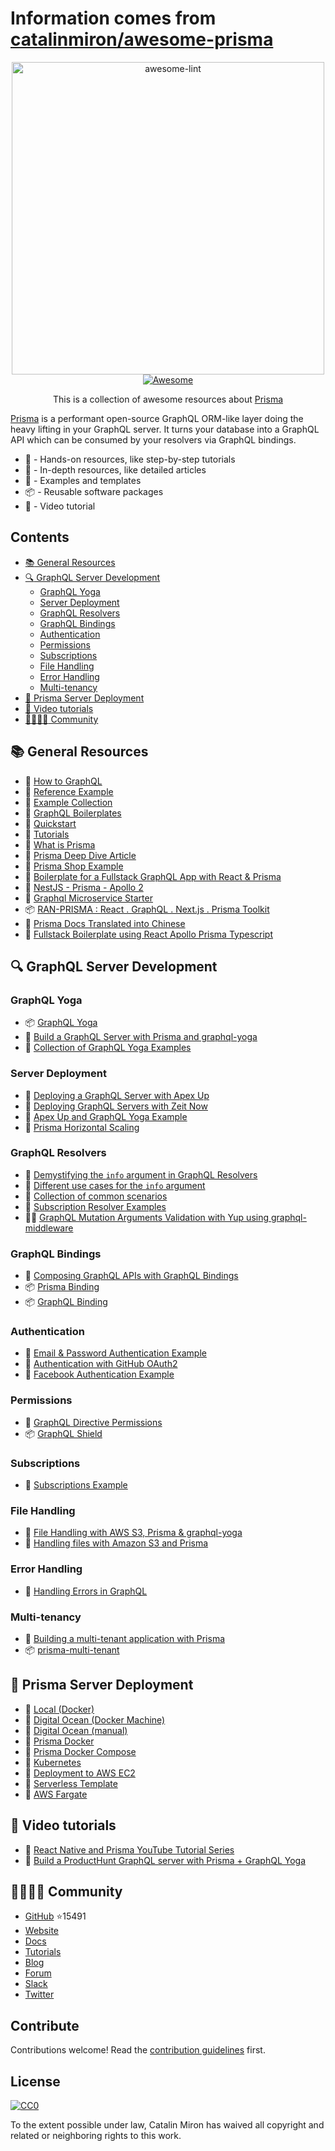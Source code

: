 # Information comes from [catalinmiron/awesome-prisma](https://github.com/catalinmiron/awesome-prisma)
<div align='center'>
  	<img width="500" src="logo.svg" alt="awesome-lint">
  <br>
  <a href='https://awesome.re'>
	  <img src='https://awesome.re/badge.svg' alt='Awesome'>
  </a>
  <p>This is a collection of awesome resources about <a href='https://www.prisma.io/' title='Build a GraphQL server with any database'>Prisma</a></p>
</div>

[Prisma](https://www.prisma.io/ 'Build a GraphQL server with any database') is a performant open-source GraphQL ORM-like layer doing the heavy lifting in your GraphQL server. It turns your database into a GraphQL API which can be consumed by your resolvers via GraphQL bindings.

- :hammer: - Hands-on resources, like step-by-step tutorials
- :open_book: - In-depth resources, like detailed articles
- :eyes: - Examples and templates
- :package: - Reusable software packages
- :movie_camera: - Video tutorial

## Contents

- [:books: General Resources](#books-general-resources)
- [:mag: GraphQL Server Development](#mag-graphql-server-development)
  - [GraphQL Yoga](#graphql-yoga)
  - [Server Deployment](#server-deployment)
  - [GraphQL Resolvers](#graphql-resolvers)
  - [GraphQL Bindings](#graphql-bindings)
  - [Authentication](#authentication)
  - [Permissions](#permissions)
  - [Subscriptions](#subscriptions)
  - [File Handling](#file-handling)
  - [Error Handling](#error-handling)
  - [Multi-tenancy](#multi-tenancy)
- [:small_red_triangle: Prisma Server Deployment](#small_red_triangle-prisma-server-deployment)
- [:movie_camera: Video tutorials](#movie_camera-video-tutorials)
- [:family_man_woman_girl_boy: Community](#family_man_woman_girl_boy-community)

## :books: General Resources

- :hammer: [How to GraphQL](https://www.howtographql.com/ 'The Fullstack Tutorial for GraphQL')
- :eyes: [Reference Example](https://github.com/graphcool/graphql-server-example 'GraphQL server example (Airbnb clone) using Prisma, `graphql-yoga` & `prisma-binding`.')
- :eyes: [Example Collection](https://github.com/prisma/prisma-examples 'Wide range of generally useful examples.')
- :eyes: [GraphQL Boilerplates](https://github.com/graphql-boilerplates/ 'Collection of production-ready GraphQL boilerplate projects.')
- :hammer: [Quickstart](https://www.prisma.io/docs/get-started/01-setting-up-prisma-demo-server-JAVASCRIPT-a001/ 'The fastest way to get up and running with Prisma, for backend and frontend developers.')
- :hammer: [Tutorials](https://www.prisma.io/tutorials/ 'Step-by-step tutorials and articles to help people get the most out of the Prisma ecosystem.')
- :open_book: [What is Prisma](https://www.prisma.io/docs/understand-prisma/prisma-introduction-what-why-how-j9ff/#what-is-prisma)
- :open_book: [Prisma Deep Dive Article](https://divu.in/prisma-deep-dive-3162dea2820c)
- :eyes: [Prisma Shop Example](https://github.com/KATT/shop 'Full-stack React/Prisma/TS/GraphQL E-Commerce Example')
- :eyes: [Boilerplate for a Fullstack GraphQL App with React & Prisma](https://github.com/alan345/naperg 'Node Apollo Prisma Express React GraphQL')
- :eyes: [NestJS - Prisma - Apollo 2](https://github.com/awesome-graphql-space/server-nestjs 'Bootstrap your Nestjs Prisma app within seconds')
- :eyes: [Graphql Microservice Starter](https://github.com/berstend/graphql-microservice-starter 'Nextgen backend stack using independent GraphQL services')
- :package: [RAN-PRISMA : React . GraphQL . Next.js . Prisma Toolkit](https://github.com/mshameer/ran-with-prisma 'RAN-PRISMA : React . GraphQL . Next.js . Prisma Toolkit')
- :open_book: [Prisma Docs Translated into Chinese](https://prisma.1wire.com/)
- :eyes: [Fullstack Boilerplate using React Apollo Prisma Typescript](https://github.com/DylanMerigaud/react-prisma-typescript-fullstack)

## :mag: GraphQL Server Development

### GraphQL Yoga

- :package: [GraphQL Yoga](https://github.com/prisma/graphql-yoga 'Fully-featured GraphQL Server with focus on easy setup, performance & great developer experience')
- :hammer: [Build a GraphQL Server with Prisma and graphql-yoga](https://www.prisma.io/docs/get-started/03-build-graphql-servers-with-prisma-TYPESCRIPT-t201/)
- :eyes: [Collection of GraphQL Yoga Examples](https://github.com/prisma/graphql-yoga/tree/master/examples)

### Server Deployment

- :hammer: [Deploying a GraphQL Server with Apex Up](https://www.prisma.io/tutorials/deploy-a-graphql-server-with-apex-up-cs05/)
- :hammer: [Deploying GraphQL Servers with Zeit Now](https://www.prisma.io/tutorials/deploy-a-graphql-server-with-zeit-now-cs04/)
- :eyes: [Apex Up and GraphQL Yoga Example](https://github.com/maxdarque/up-graphql-yoga-server-example 'Tutorial on how deploy your graphql-yoga server on AWS Lambda with Apex Up')
- :open_book: [Prisma Horizontal Scaling](https://techblog.commercetools.com/prisma-horizontal-scaling-a-practical-guide-3a05833d4fc3 'Prisma Horizontal Scaling: a practical guide')

### GraphQL Resolvers

- :open_book: [Demystifying the `info` argument in GraphQL Resolvers](https://www.prisma.io/blog/graphql-server-basics-demystifying-the-info-argument-in-graphql-resolvers-6f26249f613a/)
- :open_book: [Different use cases for the `info` argument](https://www.prisma.io/forum/t/querying-specific-fields-in-db-from-local-service-with-prisma/2075/4)
- :eyes: [Collection of common scenarios](https://github.com/graphql-boilerplates/node-graphql-server/issues/35)
- :eyes: [Subscription Resolver Examples](https://github.com/prisma/prisma-binding/issues/78)
- :open_book::hammer: [GraphQL Mutation Arguments Validation with Yup using graphql-middleware](https://medium.com/@jonathancardoso/graphql-mutation-arguments-validation-with-yup-using-graphql-middleware-645822fb748)

### GraphQL Bindings

- :open_book: [Composing GraphQL APIs with GraphQL Bindings](https://www.prisma.io/blog/reusing-and-composing-graphql-apis-with-graphql-bindings-80a4aa37cff5/)
- :package: [Prisma Binding](https://github.com/prisma/prisma-binding)
- :package: [GraphQL Binding](https://github.com/graphql-binding/graphql-binding)

### Authentication

- :eyes: [Email & Password Authentication Example](https://github.com/prisma/prisma-examples/tree/master/node/graphql-auth)
- :hammer: [Authentication with GitHub OAuth2](https://medium.com/@maticzavadlal/graphcool-1-0-example-series-authentication-282f274b8343)
- :eyes: [Facebook Authentication Example](https://github.com/harrisrobin/prisma-facebook-auth-example)

### Permissions

- :open_book: [GraphQL Directive Permissions](https://www.prisma.io/blog/graphql-directive-permissions-authorization-made-easy-54c076b5368e/)
- :package: [GraphQL Shield](https://github.com/maticzav/graphql-shield)

### Subscriptions

- :eyes: [Subscriptions Example](https://github.com/prisma/prisma-examples/tree/master/node/graphql-subscriptions)

### File Handling

- :open_book: [File Handling with AWS S3, Prisma & graphql-yoga](https://www.prisma.io/forum/t/graphql-file-handling-with-aws-s3-prisma-graphql-yoga/2779)
- :open_book: [Handling files with Amazon S3 and Prisma](https://medium.com/@maticzavadlal/graphcool-1-0-examples-series-file-api-3b16b4b8785f)

### Error Handling

- :open_book: [Handling Errors in GraphQL](https://dev.to/andre/handling-errors-in-graphql--2ea3)

### Multi-tenancy

- :hammer: [Building a multi-tenant application with Prisma](https://medium.zenika.com/building-a-multi-tenant-application-with-prisma-11bf890304d6)
- :package: [prisma-multi-tenant](https://github.com/Errorname/prisma-multi-tenant)

## :small_red_triangle: Prisma Server Deployment

- :hammer: [Local (Docker)](<https://www.prismagraphql.com/docs/tutorials/cluster-deployment/local-(docker)-meemaesh3k>)
- :hammer: [Digital Ocean (Docker Machine)](https://www.prisma.io/tutorials/deploy-prisma-to-digitalocean-with-docker-machine-ct06)
- :hammer: [Digital Ocean (manual)](https://www.prisma.io/tutorials/deploy-prisma-to-digitalocean-ct12/)
- :eyes: [Prisma Docker](https://github.com/maxdarque/prisma-docker)
- :eyes: [Prisma Docker Compose](https://github.com/akoenig/prisma-docker-compose/)
- :hammer: [Kubernetes](https://www.prisma.io/tutorials/deploy-prisma-to-kubernetes-ct13/)
- :hammer: [Deployment to AWS EC2](https://www.graph.cool/forum/t/deployment-of-prisma-to-aws-ec2/2880?u=nilan)
- :eyes: [Serverless Template](https://www.graph.cool/forum/t/minimal-serverless-prisma-project-template/2827?u=nilan)
- :hammer: [AWS Fargate](https://www.prisma.io/tutorials/deploy-prisma-to-aws-fargate-ct14/)

## :movie_camera: Video tutorials

- :movie_camera: [React Native and Prisma YouTube Tutorial Series](https://www.youtube.com/watch?v=nyE6shIRzxM&list=PLN3n1USn4xlmqhVdKMurNREwtiUpq-SFy 'Introduction for an eCommerce app built with React Native and Prisma GraphQL')
- :movie_camera: [Build a ProductHunt GraphQL server with Prisma + GraphQL Yoga](https://www.youtube.com/watch?v=-n30pzgnkW0&list=PLs2PzMqLzi7Xmx44xTLfOBCwCAxVgQvE* 'Overview: Build a ProductHunt GraphQL server with Prisma + GraphQL Yoga')

## :family_man_woman_girl_boy: Community

- [GitHub](https://github.com/prisma/prisma) :star:15491
- [Website](https://www.prisma.io)
- [Docs](https://www.prisma.io/docs/)
- [Tutorials](https://www.prisma.io/tutorials)
- [Blog](https://www.prisma.io/blog/)
- [Forum](https://www.prisma.io/forum/)
- [Slack](https://slack.prisma.io/)
- [Twitter](https://twitter.com/prisma)

## Contribute

Contributions welcome! Read the [contribution guidelines](contributing.md) first.

## License

[![CC0](http://mirrors.creativecommons.org/presskit/buttons/88x31/svg/cc-zero.svg)](http://creativecommons.org/publicdomain/zero/1.0)

To the extent possible under law, Catalin Miron has waived all copyright and
related or neighboring rights to this work.

